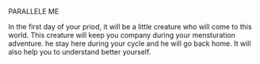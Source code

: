 PARALLELE ME 

In the first day of your priod, it will be a little creature who will come to this world. This creature will keep you company during your mensturation adventure. he stay here during your cycle and he will go back home. It will also help you to understand better yourself. 
